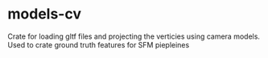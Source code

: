 # models-cv
Crate for loading gltf files and projecting the verticies using camera models. Used to crate ground truth features for SFM piepleines
